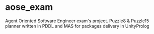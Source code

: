 # aose_exam
Agent Oriented Software Engineer exam's project. Puzzle8 &amp; Puzzle15 planner written in PDDL and MAS for packages delivery in UnityProlog
